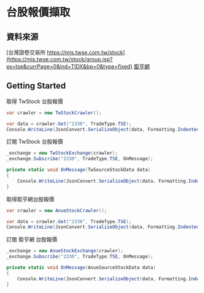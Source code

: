 # 台股報價擷取

## 資料來源
[台灣證卷交易所 https://mis.twse.com.tw/stock](https://mis.twse.com.tw/stock/group.jsp?ex=tse&currPage=0&ind=TIDX&bp=0&type=fixed)
[鉅亨網](https://www.cnyes.com/twstock/)

## Getting Started
取得 TwStock 台股報價
```c#
var crawler = new TwStockCrawler();

var data = crawler.Get("2330", TradeType.TSE);
Console.WriteLine(JsonConvert.SerializeObject(data, Formatting.Indented));
```

訂閱 TwStock 台股報價
```c#
_exchange = new TwStockExchange(crawler);
_exchange.Subscribe("2330", TradeType.TSE, OnMessage);

private static void OnMessage(TwSourceStockData data)
{
    Console.WriteLine(JsonConvert.SerializeObject(data, Formatting.Indented));
}
```

取得鉅亨網台股報價
```c#
var crawler = new AnueStockCrawler();

var data = crawler.Get("2330", TradeType.TSE);
Console.WriteLine(JsonConvert.SerializeObject(data, Formatting.Indented));
```

訂閱 鉅亨網 台股報價
```c#
_exchange = new AnueStockExchange(crawler);
_exchange.Subscribe("2330", TradeType.TSE, OnMessage);

private static void OnMessage(AnueSourceStockData data)
{
    Console.WriteLine(JsonConvert.SerializeObject(data, Formatting.Indented));
}
